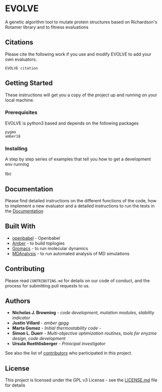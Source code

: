 # EVOLVE

A genetic algorithm tool to mutate protein structures based on Richardson's Rotamer library and to
fitness evaluations

## Citations

Please cite the following work if you use and modify EVOLVE to add your own evaluators. 

`EVOLVE citation`

## Getting Started

These instructions will get you a copy of the project up and running on your local machine. 

### Prerequisites

EVOLVE is python3 based and depends on the following packages

```
pygmo
amber18
```

### Installing

A step by step series of examples that tell you how to get a development env running

tbc

## Documentation 

Please find detailed instructions on the different functions of the code, how to implement a new
evaluator and a detailed instructions to run the tests in the [Documentation](http://lcbc.epfl.ch)

## Built With

* [openbabel](http://openbabel.org/) - Openbabel
* [Amber](https://ambermd.org/) - to build toplogies
* [Gromacs](http://gromacs.com) - to run molecular dynamics
* [MDAnalysis](http://mdanalysis) - to run automated analysis of MD simulations

## Contributing

Please read `CONTRIBUTING.md` for details on our code of conduct, and the process for submitting pull requests to us.

## Authors

* **Nicholas J. Browning** - *code development, mutation modules, stability indicator*
* **Justin Villard** - *amber gpgg* 
* **Marta Gomez** - *Initial thermostability code* -
* **Simon L. Duerr** - *Multi-objective optimization routines, tools for enyzme design, code development*
* **Ursula Roethlisberger** - *Prinicipal investigator*


See also the list of [contributors](https://github.com/your/project/contributors) who participated in this project.

## License

This project is licensed under the GPL v3 License - see the [LICENSE.md](LICENSE.md) file for details
